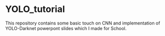 # YOLO_tutorial
This repository contains some basic touch on CNN and implementation of YOLO-Darknet powerpont slides which I made for School.

